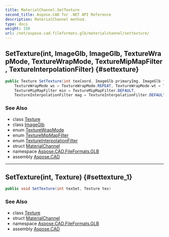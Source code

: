 ```yaml
---
title: MaterialChannel.SetTexture
second_title: Aspose.CAD for .NET API Reference
description: MaterialChannel method. 
type: docs
weight: 150
url: /net/aspose.cad.fileformats.glb/materialchannel/settexture/
---
```

## SetTexture(int, ImageGlb, ImageGlb, TextureWrapMode, TextureWrapMode, TextureMipMapFilter, TextureInterpolationFilter) {#settexture}

```csharp
public Texture SetTexture(int texCoord, ImageGlb primaryImg, ImageGlb fallbackImg = null, 
    TextureWrapMode ws = TextureWrapMode.REPEAT, TextureWrapMode wt = TextureWrapMode.REPEAT, 
    TextureMipMapFilter min = TextureMipMapFilter.DEFAULT, 
    TextureInterpolationFilter mag = TextureInterpolationFilter.DEFAULT)
```

### See Also

* class [Texture](../../texture/)
* class [ImageGlb](../../imageglb/)
* enum [TextureWrapMode](../../texturewrapmode/)
* enum [TextureMipMapFilter](../../texturemipmapfilter/)
* enum [TextureInterpolationFilter](../../textureinterpolationfilter/)
* struct [MaterialChannel](../)
* namespace [Aspose.CAD.FileFormats.GLB](../../materialchannel/)
* assembly [Aspose.CAD](../../../)

---

## SetTexture(int, Texture) {#settexture_1}

```csharp
public void SetTexture(int texSet, Texture tex)
```

### See Also

* class [Texture](../../texture/)
* struct [MaterialChannel](../)
* namespace [Aspose.CAD.FileFormats.GLB](../../materialchannel/)
* assembly [Aspose.CAD](../../../)


